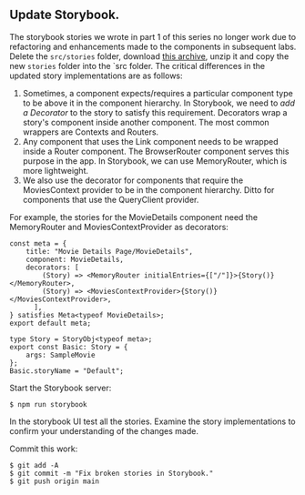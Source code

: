 ## Update Storybook.

The storybook stories we wrote in part 1 of this series no longer work due to refactoring and enhancements made to the components in subsequent labs. Delete the `src/stories` folder, download [this archive][stories], unzip it and copy the new `stories` folder into the `src folder. The critical differences in the updated story implementations are as follows:

1. Sometimes, a component expects/requires a particular component type to be above it in the component hierarchy. In Storybook, we need to *add a Decorator* to the story to satisfy this requirement. Decorators wrap a story's component inside another component. The most common wrappers are Contexts and Routers.  
1. Any component that uses the Link component needs to be wrapped inside a Router component. The BrowserRouter component serves this purpose in the app. In Storybook, we can use MemoryRouter, which is more lightweight.
1. We also use the decorator for components that require the MoviesContext provider to be in the component hierarchy. Ditto for components that use the QueryClient provider.

For example, the stories for the MovieDetails component need the MemoryRouter and MoviesContextProvider as decorators:

~~~tsx
const meta = {
    title: "Movie Details Page/MovieDetails",
    component: MovieDetails,
    decorators: [
        (Story) => <MemoryRouter initialEntries={["/"]}>{Story()}</MemoryRouter>,
        (Story) => <MoviesContextProvider>{Story()}</MoviesContextProvider>,
      ],
} satisfies Meta<typeof MovieDetails>;
export default meta;

type Story = StoryObj<typeof meta>;
export const Basic: Story = {
    args: SampleMovie
};
Basic.storyName = "Default";
~~~

Start the Storybook server:
~~~
$ npm run storybook
~~~
In the storybook UI test all the stories. Examine the story implementations to confirm your understanding of the changes made.

Commit this work:
~~~
$ git add -A
$ git commit -m "Fix broken stories in Storybook."
$ git push origin main
~~~

[stories]: https://full-stack-2-2024.netlify.app/topic-6/book-1/archive/stories.zip
